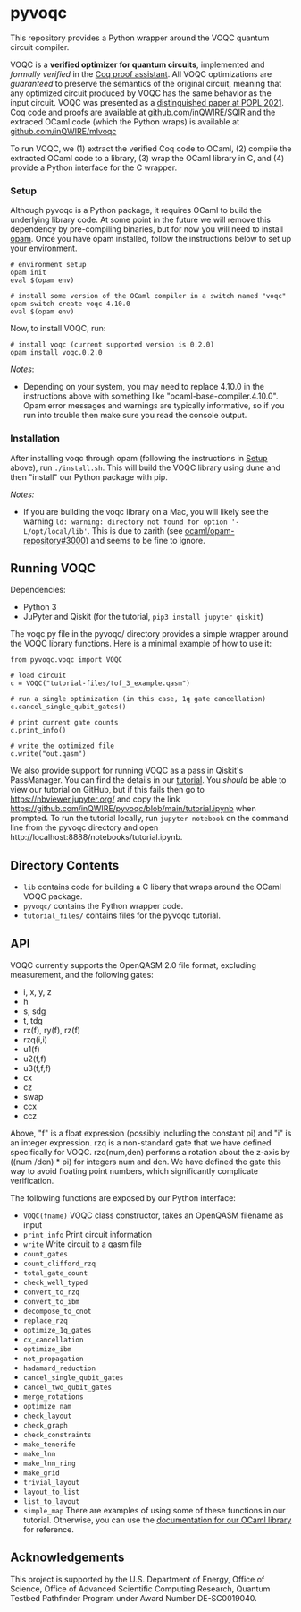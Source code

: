 # pyvoqc

This repository provides a Python wrapper around the VOQC quantum circuit compiler.

VOQC is a **verified optimizer for quantum circuits**, implemented and *formally verified* in the [Coq proof assistant](https://coq.inria.fr/). All VOQC optimizations are *guaranteed* to preserve the semantics of the original circuit, meaning that any optimized circuit produced by VOQC has the same behavior as the input circuit. VOQC was presented as a [distinguished paper at POPL 2021](https://arxiv.org/abs/1912.02250). Coq code and proofs are available at [github.com/inQWIRE/SQIR](https://github.com/inQWIRE/SQIR) and the extraced OCaml code (which the Python wraps) is available at [github.com/inQWIRE/mlvoqc](https://github.com/inQWIRE/mlvoqc)

To run VOQC, we (1) extract the verified Coq code to OCaml, (2) compile the extracted OCaml code to a library, (3) wrap the OCaml library in C, and (4) provide a Python interface for the C wrapper.

### Setup

Although pyvoqc is a Python package, it requires OCaml to build the underlying library code. At some point in the future we will remove this dependency by pre-compiling binaries, but for now you will need to install [opam](https://opam.ocaml.org/doc/Install.html). Once you have opam installed, follow the instructions below to set up your environment.
```
# environment setup
opam init
eval $(opam env)

# install some version of the OCaml compiler in a switch named "voqc"
opam switch create voqc 4.10.0
eval $(opam env)
```

Now, to install VOQC, run:
```
# install voqc (current supported version is 0.2.0)
opam install voqc.0.2.0
```

*Notes*:
* Depending on your system, you may need to replace 4.10.0 in the instructions above with something like "ocaml-base-compiler.4.10.0". Opam error messages and warnings are typically informative, so if you run into trouble then make sure you read the console output.

### Installation

After installing voqc through opam (following the instructions in [Setup](#setup) above), run `./install.sh`. This will build the VOQC library using dune and then "install" our Python package with pip.

*Notes:*
* If you are building the voqc library on a Mac, you will likely see the warning `ld: warning: directory not found for option '-L/opt/local/lib'`. This is due to zarith (see [ocaml/opam-repository#3000](https://github.com/ocaml/opam-repository/issues/3000)) and seems to be fine to ignore.

## Running VOQC

Dependencies:
  * Python 3
  * JuPyter and Qiskit (for the tutorial, `pip3 install jupyter qiskit`)

The voqc.py file in the pyvoqc/ directory provides a simple wrapper around the VOQC library functions. Here is a minimal example of how to use it:
```
from pyvoqc.voqc import VOQC

# load circuit
c = VOQC("tutorial-files/tof_3_example.qasm")

# run a single optimization (in this case, 1q gate cancellation)
c.cancel_single_qubit_gates()

# print current gate counts
c.print_info()

# write the optimized file
c.write("out.qasm")
```

We also provide support for running VOQC as a pass in Qiskit's PassManager. You can find the details in our [tutorial](tutorial.ipynb). You *should* be able to view our tutorial on GitHub, but if this fails then go to https://nbviewer.jupyter.org/ and copy the link https://github.com/inQWIRE/pyvoqc/blob/main/tutorial.ipynb when prompted. To run the tutorial locally, run `jupyter notebook` on the command line from the pyvoqc directory and open http://localhost:8888/notebooks/tutorial.ipynb.

## Directory Contents

* `lib` contains code for building a C libary that wraps around the OCaml VOQC package.
* `pyvoqc/` contains the Python wrapper code.
* `tutorial_files/` contains files for the pyvoqc tutorial.

## API

VOQC currently supports the OpenQASM 2.0 file format, excluding measurement, and the following gates:
* i, x, y, z
* h
* s, sdg
* t, tdg
* rx(f), ry(f), rz(f)
* rzq(i,i)
* u1(f)
* u2(f,f)
* u3(f,f,f)
* cx
* cz
* swap
* ccx
* ccz

Above, "f" is a float expression (possibly including the constant pi) and "i" is an integer expression. rzq is a non-standard gate that we have defined specifically for VOQC. rzq(num,den) performs a rotation about the z-axis by ((num /den) * pi) for integers num and den. We have defined the gate this way to avoid floating point numbers, which significantly complicate verification. 

The following functions are exposed by our Python interface:
* `VOQC(fname)` VOQC class constructor, takes an OpenQASM filename as input
* `print_info` Print circuit information
* `write` Write circuit to a qasm file
* `count_gates`
* `count_clifford_rzq`
* `total_gate_count`
* `check_well_typed`
* `convert_to_rzq`
* `convert_to_ibm`
* `decompose_to_cnot`
* `replace_rzq`
* `optimize_1q_gates`
* `cx_cancellation`
* `optimize_ibm`
* `not_propagation`
* `hadamard_reduction`
* `cancel_single_qubit_gates`
* `cancel_two_qubit_gates`
* `merge_rotations`
* `optimize_nam`
* `check_layout`
* `check_graph`
* `check_constraints`
* `make_tenerife`
* `make_lnn`
* `make_lnn_ring`
* `make_grid`
* `trivial_layout`
* `layout_to_list`
* `list_to_layout`
* `simple_map`
There are examples of using some of these functions in our tutorial. Otherwise, you can use the [documentation for our OCaml library](https://inqwire.github.io/mlvoqc/voqc/Voqc/index.html) for reference.

## Acknowledgements

This project is supported by the U.S. Department of Energy, Office of Science, Office of Advanced Scientific Computing Research, Quantum Testbed Pathfinder Program under Award Number DE-SC0019040.
